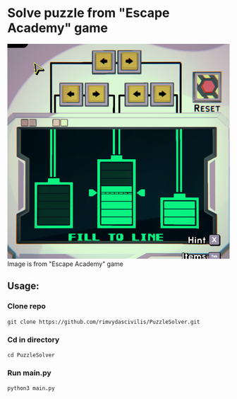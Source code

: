 # Solve puzzle from "Escape Academy" game
![puzzle visulization](img/puzzle.png?raw=true "puzzle")
Image is from "Escape Academy" game
## Usage:
### Clone repo
```
git clone https://github.com/rimvydascivilis/PuzzleSolver.git
```
### Cd in directory
```
cd PuzzleSolver
```
### Run main.py
```
python3 main.py
```
